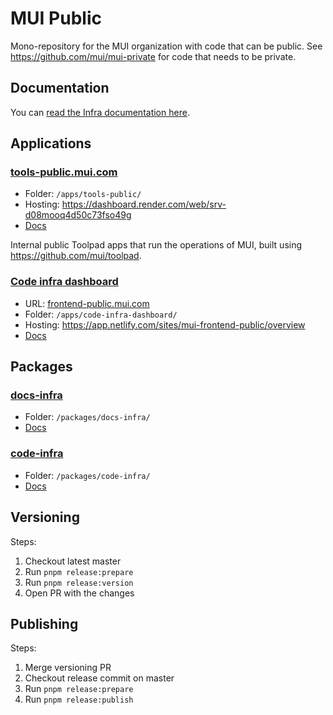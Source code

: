 # MUI Public

Mono-repository for the MUI organization with code that can be public.
See https://github.com/mui/mui-private for code that needs to be private.

## Documentation

You can [read the Infra documentation here](./docs/README.md).

## Applications

### [tools-public.mui.com](https://tools-public.mui.com/)

- Folder: `/apps/tools-public/`
- Hosting: https://dashboard.render.com/web/srv-d08mooq4d50c73fso49g
- [Docs](./apps/tools-public/#readme)

Internal public Toolpad apps that run the operations of MUI, built using https://github.com/mui/toolpad.

### [Code infra dashboard](https://frontend-public.mui.com/)

- URL: [frontend-public.mui.com](https://frontend-public.mui.com/)
- Folder: `/apps/code-infra-dashboard/`
- Hosting: https://app.netlify.com/sites/mui-frontend-public/overview
- [Docs](./apps/code-infra-dashboard/#readme)

## Packages

### [docs-infra](./packages/docs-infra/)

- Folder: `/packages/docs-infra/`
- [Docs](./packages/docs-infra/README.md)

### [code-infra](./packages/code-infra/)

- Folder: `/packages/code-infra/`
- [Docs](./packages/code-infra/README.md)

## Versioning

Steps:

1. Checkout latest master
1. Run `pnpm release:prepare`
1. Run `pnpm release:version`
1. Open PR with the changes

## Publishing

Steps:

1. Merge versioning PR
1. Checkout release commit on master
1. Run `pnpm release:prepare`
1. Run `pnpm release:publish`
